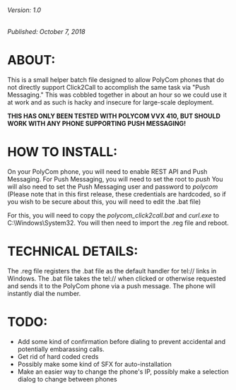 ###### Version:		1.0    
###### Published:	October 7, 2018

# ABOUT:
This is a small helper batch file designed to allow PolyCom phones that do not
directly support Click2Call to accomplish the same task via "Push Messaging."
This was cobbled together in about an hour so we could use it at work and as such
is hacky and insecure for large-scale deployment.

**THIS HAS ONLY BEEN TESTED WITH POLYCOM VVX 410, BUT SHOULD WORK WITH ANY PHONE
SUPPORTING PUSH MESSAGING!**

# HOW TO INSTALL:
On your PolyCom phone, you will need to enable REST API and Push Messaging.
For Push Messaging, you will need to set the root to *push*
You will also need to set the Push Messaging user and password to *polycom*
(Please note that in this first release, these credentials are hardcoded, so if
you wish to be secure about this, you will need to edit the .bat file)

For this, you will need to copy the *polycom_click2call.bat* and *curl.exe* to
C:\Windows\System32. You will then need to import the .reg file and reboot.

# TECHNICAL DETAILS:
The .reg file registers the .bat file as the default handler for tel:// links in 
Windows. The .bat file takes the tel://<number> when clicked or otherwise 
requested and sends it to the PolyCom phone via a push message. The phone will 
instantly dial the number.

# TODO:    
  * Add some kind of confirmation before dialing to prevent accidental and 
potentially embarassing calls.    
  * Get rid of hard coded creds    
  * Possibly make some kind of SFX for auto-installation    
  * Make an easier way to change the phone's IP, possibly make a selection dialog to
 change between phones    
